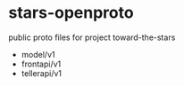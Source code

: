 # stars-openproto

public proto files for project toward-the-stars

* model/v1
* frontapi/v1
* tellerapi/v1
